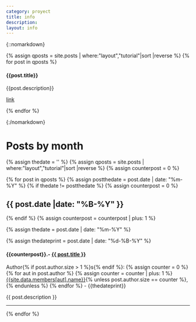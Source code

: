 ```yaml
---
category: proyect
title: info
description:
layout: info
---
```


{::nomarkdown}  
<div class="container">
<div class="col-md-10 col-md-offset-1">
{% assign qposts = site.posts | where:"layout","tutorial"|sort |reverse %}
{% for post in qposts %}
<h4>{{post.title}}</h4>

<p>{{post.description}}</p>
<p><a href="https://deustotech.github.io/DyCon-Blog{{post.url}}">link</a></p>

{% endfor %}
  </div>
</div>
{:/nomarkdown}



<h1>Posts by month</h1>



{% assign thedate = '' %}
{% assign qposts = site.posts | where:"layout","tutorial"|sort |reverse %}
{% assign counterpost = 0 %}

{% for post in qposts %}
{% assign postthedate = post.date | date: "%m-%Y" %}
{% if thedate != postthedate %}
{% assign counterpost = 0 %}
<h2>{{ post.date |date: "%B-%Y" }}</h2>
{% endif %}
{% assign counterpost = counterpost | plus: 1 %}

{% assign thedate = post.date | date: "%m-%Y" %}

{% assign thedateprint = post.date | date: "%d-%B-%Y" %}

<h4 class="headline">{{counterpost}}.- <a href="{{site.url}}{{site.baseurl}}{{ post.url }}">{{ post.title }}</a></h4>   
<p>Author{% if post.author.size > 1 %}s{% endif %}:
      {% assign counter = 0 %}
      {% for aut in post.author %}
           {% assign counter = counter | plus: 1 %}
<a href="{{site.url}}{{site.baseurl}}/author/{{aut}}">{{site.data.members[aut].name}}</a>{% unless post.author.size == counter %},{% endunless %}
      {% endfor %} - {{thedateprint}}</p>
<div class="ellipsis-two-lines">
{{ post.description }}
</div>
<hr>

{% endfor %}



